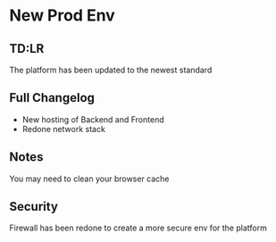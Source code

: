 # New Prod Env

## TD:LR
The platform has been updated to the newest standard 

## Full Changelog
- New hosting of Backend and Frontend
- Redone network stack

## Notes
You may need to clean your browser cache

## Security
Firewall has been redone to create a more secure env for the platform
